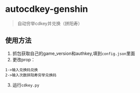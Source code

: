 # autocdkey-genshin
> 自动穷举cdkey并兑换（拼阳寿）

## 使用方法
1. 抓包获取自己的game_version和authkey,填到```config.json```里面
2. 更改prop：
  ```
  1->输入兑换码兑换
  2->输入次数拼阳寿穷举兑换码
  ```
3. 运行```cdkey.py```
